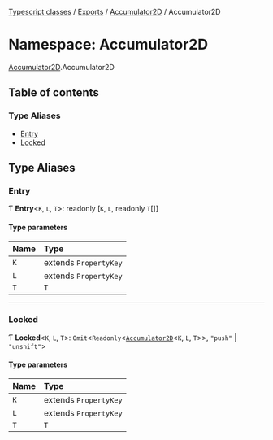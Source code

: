 [Typescript classes](../index.md) / [Exports](../modules.md) / [Accumulator2D](Accumulator2D.md) / Accumulator2D

# Namespace: Accumulator2D

[Accumulator2D](Accumulator2D.md).Accumulator2D

## Table of contents

### Type Aliases

- [Entry](Accumulator2D.Accumulator2D.md#entry)
- [Locked](Accumulator2D.Accumulator2D.md#locked)

## Type Aliases

### Entry

Ƭ **Entry**<`K`, `L`, `T`\>: readonly [`K`, `L`, readonly `T`[]]

#### Type parameters

| Name | Type |
| :------ | :------ |
| `K` | extends `PropertyKey` |
| `L` | extends `PropertyKey` |
| `T` | `T` |

___

### Locked

Ƭ **Locked**<`K`, `L`, `T`\>: `Omit`<`Readonly`<[`Accumulator2D`](../classes/Accumulator2D.Accumulator2D-1.md)<`K`, `L`, `T`\>\>, ``"push"`` \| ``"unshift"``\>

#### Type parameters

| Name | Type |
| :------ | :------ |
| `K` | extends `PropertyKey` |
| `L` | extends `PropertyKey` |
| `T` | `T` |
